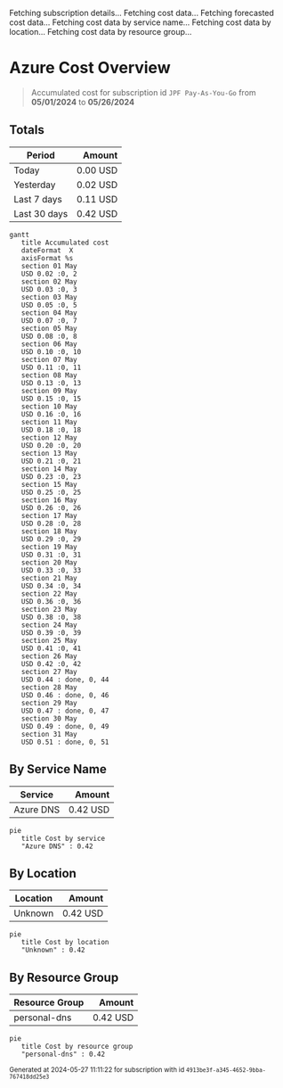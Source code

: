 Fetching subscription details...
Fetching cost data...
Fetching forecasted cost data...
Fetching cost data by service name...
Fetching cost data by location...
Fetching cost data by resource group...
# Azure Cost Overview

> Accumulated cost for subscription id `JPF Pay-As-You-Go` from **05/01/2024** to **05/26/2024**

## Totals

|Period|Amount|
|---|---:|
|Today|0.00 USD|
|Yesterday|0.02 USD|
|Last 7 days|0.11 USD|
|Last 30 days|0.42 USD|

```mermaid
gantt
   title Accumulated cost
   dateFormat  X
   axisFormat %s
   section 01 May
   USD 0.02 :0, 2
   section 02 May
   USD 0.03 :0, 3
   section 03 May
   USD 0.05 :0, 5
   section 04 May
   USD 0.07 :0, 7
   section 05 May
   USD 0.08 :0, 8
   section 06 May
   USD 0.10 :0, 10
   section 07 May
   USD 0.11 :0, 11
   section 08 May
   USD 0.13 :0, 13
   section 09 May
   USD 0.15 :0, 15
   section 10 May
   USD 0.16 :0, 16
   section 11 May
   USD 0.18 :0, 18
   section 12 May
   USD 0.20 :0, 20
   section 13 May
   USD 0.21 :0, 21
   section 14 May
   USD 0.23 :0, 23
   section 15 May
   USD 0.25 :0, 25
   section 16 May
   USD 0.26 :0, 26
   section 17 May
   USD 0.28 :0, 28
   section 18 May
   USD 0.29 :0, 29
   section 19 May
   USD 0.31 :0, 31
   section 20 May
   USD 0.33 :0, 33
   section 21 May
   USD 0.34 :0, 34
   section 22 May
   USD 0.36 :0, 36
   section 23 May
   USD 0.38 :0, 38
   section 24 May
   USD 0.39 :0, 39
   section 25 May
   USD 0.41 :0, 41
   section 26 May
   USD 0.42 :0, 42
   section 27 May
   USD 0.44 : done, 0, 44
   section 28 May
   USD 0.46 : done, 0, 46
   section 29 May
   USD 0.47 : done, 0, 47
   section 30 May
   USD 0.49 : done, 0, 49
   section 31 May
   USD 0.51 : done, 0, 51
```

## By Service Name

|Service|Amount|
|---|---:|
|Azure DNS|0.42 USD|

```mermaid
pie
   title Cost by service
   "Azure DNS" : 0.42
```

## By Location

|Location|Amount|
|---|---:|
|Unknown|0.42 USD|

```mermaid
pie
   title Cost by location
   "Unknown" : 0.42
```

## By Resource Group

|Resource Group|Amount|
|---|---:|
|personal-dns|0.42 USD|

```mermaid
pie
   title Cost by resource group
   "personal-dns" : 0.42
```

<sup>Generated at 2024-05-27 11:11:22 for subscription with id `4913be3f-a345-4652-9bba-767418dd25e3`</sup>
